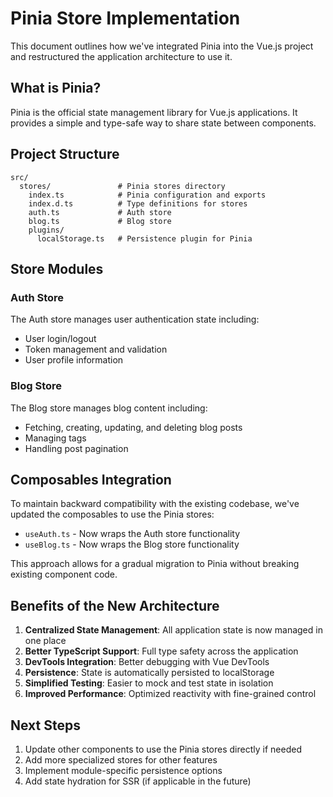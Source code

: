 # Pinia Store Implementation

This document outlines how we've integrated Pinia into the Vue.js project and restructured the application architecture to use it.

## What is Pinia?

Pinia is the official state management library for Vue.js applications. It provides a simple and type-safe way to share state between components.

## Project Structure

```
src/
  stores/               # Pinia stores directory
    index.ts            # Pinia configuration and exports
    index.d.ts          # Type definitions for stores
    auth.ts             # Auth store
    blog.ts             # Blog store
    plugins/
      localStorage.ts   # Persistence plugin for Pinia
```

## Store Modules

### Auth Store

The Auth store manages user authentication state including:
- User login/logout
- Token management and validation
- User profile information

### Blog Store

The Blog store manages blog content including:
- Fetching, creating, updating, and deleting blog posts
- Managing tags
- Handling post pagination

## Composables Integration

To maintain backward compatibility with the existing codebase, we've updated the composables to use the Pinia stores:

- `useAuth.ts` - Now wraps the Auth store functionality
- `useBlog.ts` - Now wraps the Blog store functionality

This approach allows for a gradual migration to Pinia without breaking existing component code.

## Benefits of the New Architecture

1. **Centralized State Management**: All application state is now managed in one place
2. **Better TypeScript Support**: Full type safety across the application
3. **DevTools Integration**: Better debugging with Vue DevTools
4. **Persistence**: State is automatically persisted to localStorage
5. **Simplified Testing**: Easier to mock and test state in isolation
6. **Improved Performance**: Optimized reactivity with fine-grained control

## Next Steps

1. Update other components to use the Pinia stores directly if needed
2. Add more specialized stores for other features
3. Implement module-specific persistence options
4. Add state hydration for SSR (if applicable in the future)